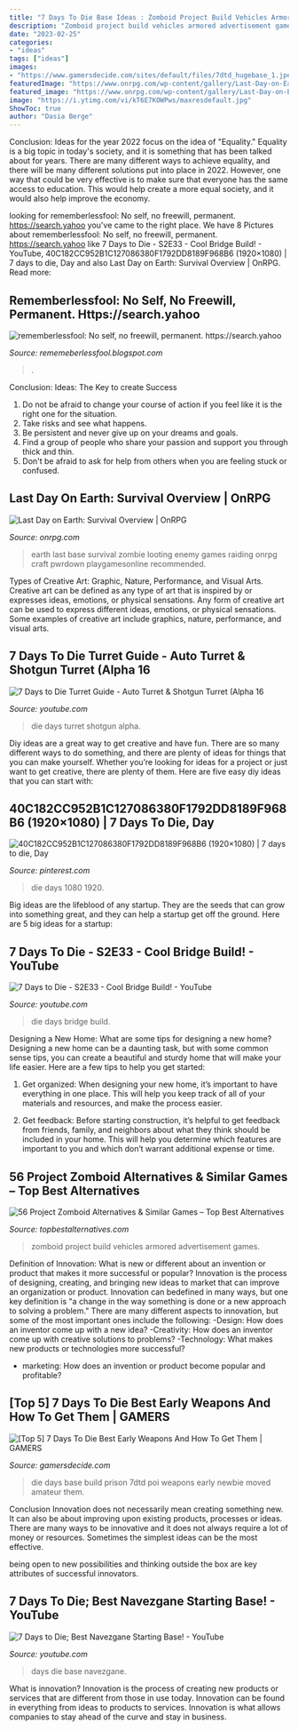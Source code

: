 ```yaml
---
title: "7 Days To Die Base Ideas : Zomboid Project Build Vehicles Armored Advertisement Games"
description: "Zomboid project build vehicles armored advertisement games"
date: "2023-02-25"
categories:
- "ideas"
tags: ["ideas"]
images:
- "https://www.gamersdecide.com/sites/default/files/7dtd_hugebase_1.jpeg"
featuredImage: "https://www.onrpg.com/wp-content/gallery/Last-Day-on-Earth:-Survival/Last-Day-On-Earth-Survival_Doorway.jpg"
featured_image: "https://www.onrpg.com/wp-content/gallery/Last-Day-on-Earth:-Survival/Last-Day-On-Earth-Survival_Doorway.jpg"
image: "https://i.ytimg.com/vi/kT6E7KOWPws/maxresdefault.jpg"
ShowToc: true
author: "Dasia Berge"
---
```



Conclusion:
Ideas for the year 2022 focus on the idea of "Equality." Equality is a big topic in today's society, and it is something that has been talked about for years. There are many different ways to achieve equality, and there will be many different solutions put into place in 2022. However, one way that could be very effective is to make sure that everyone has the same access to education. This would help create a more equal society, and it would also help improve the economy.

	

		
looking for rememberlessfool: No self, no freewill, permanent. https://search.yahoo you've came to the right place. We have 8 Pictures about rememberlessfool: No self, no freewill, permanent. https://search.yahoo like 7 Days to Die - S2E33 - Cool Bridge Build! - YouTube, 40C182CC952B1C127086380F1792DD8189F968B6 (1920×1080) | 7 days to die, Day and also Last Day on Earth: Survival Overview | OnRPG. Read more:
		
    
## Rememberlessfool: No Self, No Freewill, Permanent. Https://search.yahoo

<img loading=lazy src="https://1.bp.blogspot.com/-U6ThlQoaDtA/Xd8Z4ZGHStI/AAAAAAAAbjo/_4DCsnRQQ_QmusNIbUK-RzHl0ScQ9LOlACLcBGAsYHQ/w1200-h630-p-k-no-nu/Untitled27.png" onerror="this.onerror=null;this.src='https://tse3.mm.bing.net/th?id=OIP.kDKNfe5q211Mz4NmgKGKMwHaD4&amp;pid=15.1';" alt="rememberlessfool: No self, no freewill, permanent. https://search.yahoo">

_Source: rememeberlessfool.blogspot.com_

>. 

	

Conclusion: Ideas: The Key to create Success
1. Do not be afraid to change your course of action if you feel like it is the right one for the situation.
2. Take risks and see what happens.
3. Be persistent and never give up on your dreams and goals.
4. Find a group of people who share your passion and support you through thick and thin.
5. Don't be afraid to ask for help from others when you are feeling stuck or confused.

    
## Last Day On Earth: Survival Overview | OnRPG

<img loading=lazy src="https://www.onrpg.com/wp-content/gallery/Last-Day-on-Earth:-Survival/Last-Day-On-Earth-Survival_Doorway.jpg" onerror="this.onerror=null;this.src='https://tse3.mm.bing.net/th?id=OIP.nXeVZH8S5uRuaylVsQBAsgHaEK&amp;pid=15.1';" alt="Last Day on Earth: Survival Overview | OnRPG">

_Source: onrpg.com_

>earth last base survival zombie looting enemy games raiding onrpg craft pwrdown playgamesonline recommended. 

	

Types of Creative Art: Graphic, Nature, Performance, and Visual Arts.
Creative art can be defined as any type of art that is inspired by or expresses ideas, emotions, or physical sensations. Any form of creative art can be used to express different ideas, emotions, or physical sensations. Some examples of creative art include graphics, nature, performance, and visual arts.

    
## 7 Days To Die Turret Guide - Auto Turret &amp; Shotgun Turret (Alpha 16

<img loading=lazy src="https://i.ytimg.com/vi/_ZKLaoU-vnE/maxresdefault.jpg" onerror="this.onerror=null;this.src='https://tse1.mm.bing.net/th?id=OIP.hssIld1TtcXQvsFxrUSRuQHaEK&amp;pid=15.1';" alt="7 Days to Die Turret Guide - Auto Turret &amp; Shotgun Turret (Alpha 16">

_Source: youtube.com_

>die days turret shotgun alpha. 

	

Diy ideas are a great way to get creative and have fun. There are so many different ways to do something, and there are plenty of ideas for things that you can make yourself. Whether you’re looking for ideas for a project or just want to get creative, there are plenty of them. Here are five easy diy ideas that you can start with: 

    
## 40C182CC952B1C127086380F1792DD8189F968B6 (1920×1080) | 7 Days To Die, Day

<img loading=lazy src="https://i.pinimg.com/736x/a3/01/7b/a3017b11f7288e4da3f80545f29cfe7e.jpg" onerror="this.onerror=null;this.src='https://tse3.mm.bing.net/th?id=OIP.SibvDRgbmVxTDg4mCRgu7AHaEK&amp;pid=15.1';" alt="40C182CC952B1C127086380F1792DD8189F968B6 (1920×1080) | 7 days to die, Day">

_Source: pinterest.com_

>die days 1080 1920. 

	

Big ideas are the lifeblood of any startup. They are the seeds that can grow into something great, and they can help a startup get off the ground. Here are 5 big ideas for a startup: 

    
## 7 Days To Die - S2E33 - Cool Bridge Build! - YouTube

<img loading=lazy src="https://i.ytimg.com/vi/FVPo9iowaUU/maxresdefault.jpg" onerror="this.onerror=null;this.src='https://tse2.mm.bing.net/th?id=OIP.N1MTb7PoqA_BMCkFJc0whgHaEK&amp;pid=15.1';" alt="7 Days to Die - S2E33 - Cool Bridge Build! - YouTube">

_Source: youtube.com_

>die days bridge build. 

	

Designing a New Home: What are some tips for designing a new home?
Designing a new home can be a daunting task, but with some common sense tips, you can create a beautiful and sturdy home that will make your life easier. Here are a few tips to help you get started:
1. Get organized: When designing your new home, it’s important to have everything in one place. This will help you keep track of all of your materials and resources, and make the process easier.

2. Get feedback: Before starting construction, it’s helpful to get feedback from friends, family, and neighbors about what they think should be included in your home. This will help you determine which features are important to you and which don’t warrant additional expense or time.


    
## 56 Project Zomboid Alternatives &amp; Similar Games – Top Best Alternatives

<img loading=lazy src="https://www.topbestalternatives.com/wp-content/screenshots/project-zomboid-43958-3.jpg" onerror="this.onerror=null;this.src='https://tse1.mm.bing.net/th?id=OIP.LoMbFV5HBBg2wj8T7K0kWQHaEK&amp;pid=15.1';" alt="56 Project Zomboid Alternatives &amp; Similar Games – Top Best Alternatives">

_Source: topbestalternatives.com_

>zomboid project build vehicles armored advertisement games. 

	

Definition of Innovation: What is new or different about an invention or product that makes it more successful or popular?
Innovation is the process of designing, creating, and bringing new ideas to market that can improve an organization or product. Innovation can bedefined in many ways, but one key definition is "a change in the way something is done or a new approach to solving a problem." 
There are many different aspects to innovation, but some of the most important ones include the following: 
-Design: How does an inventor come up with a new idea? 
-Creativity: How does an inventor come up with creative solutions to problems? 
-Technology: What makes new products or technologies more successful? 
- marketing: How does an invention or product become popular and profitable?

    
## [Top 5] 7 Days To Die Best Early Weapons And How To Get Them | GAMERS

<img loading=lazy src="https://www.gamersdecide.com/sites/default/files/7dtd_hugebase_1.jpeg" onerror="this.onerror=null;this.src='https://tse4.mm.bing.net/th?id=OIP.Qq7UwvzZ5HXXasfTn5Ou1AHaEK&amp;pid=15.1';" alt="[Top 5] 7 Days To Die Best Early Weapons And How To Get Them | GAMERS">

_Source: gamersdecide.com_

>die days base build prison 7dtd poi weapons early newbie moved amateur them. 

	

Conclusion
Innovation does not necessarily mean creating something new. It can also be about improving upon existing products, processes or ideas.
There are many ways to be innovative and it does not always require a lot of money or resources. Sometimes the simplest ideas can be the most effective.

 being open to new possibilities and thinking outside the box are key attributes of successful innovators.

    
## 7 Days To Die; Best Navezgane Starting Base! - YouTube

<img loading=lazy src="https://i.ytimg.com/vi/kT6E7KOWPws/maxresdefault.jpg" onerror="this.onerror=null;this.src='https://tse2.mm.bing.net/th?id=OIP.4Qlw4e8oZlr_8rfKGtmJbQHaEK&amp;pid=15.1';" alt="7 Days to Die; Best Navezgane Starting Base! - YouTube">

_Source: youtube.com_

>days die base navezgane. 

	

What is innovation?
Innovation is the process of creating new products or services that are different from those in use today. Innovation can be found in everything from ideas to products to services. Innovation is what allows companies to stay ahead of the curve and stay in business.

